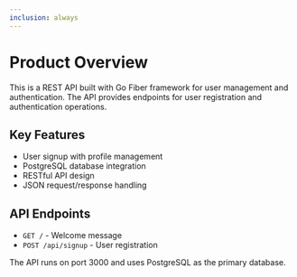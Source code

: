 ```yaml
---
inclusion: always
---
```


# Product Overview

This is a REST API built with Go Fiber framework for user management and authentication. The API provides endpoints for user registration and authentication operations.

## Key Features
- User signup with profile management
- PostgreSQL database integration
- RESTful API design
- JSON request/response handling

## API Endpoints
- `GET /` - Welcome message
- `POST /api/signup` - User registration

The API runs on port 3000 and uses PostgreSQL as the primary database.